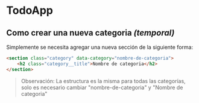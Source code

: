 # TodoApp

## Como crear una nueva categoria _(temporal)_
Simplemente se necesita agregar una nueva sección de la siguiente forma:

```html
<section class="category" data-category="nombre-de-categoria">
    <h2 class="category__title">Nombre de categoria</h2>
</section>
```
>Observación: La estructura es la misma para todas las categorías, solo es necesario cambiar "nombre-de-categoria" y "Nombre de categoria"

